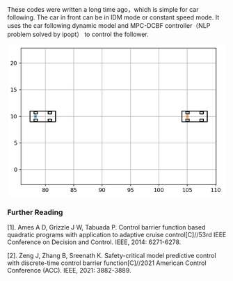 These codes were written a long time ago，which is simple for car following. The car in front can be in IDM mode or constant speed mode. It uses the car following dynamic model and MPC-DCBF controller（NLP problem solved by ipopt） to control the follower.



<div align=center><img width="500" height="350" src="https://github.com/YimingShu-teay/Car-Following/blob/main/fig/fig1.png"/></div>



### Further Reading

[1]. Ames A D, Grizzle J W, Tabuada P. Control barrier function based quadratic programs with application to adaptive cruise control[C]//53rd IEEE Conference on Decision and Control. IEEE, 2014: 6271-6278.

[2]. Zeng J, Zhang B, Sreenath K. Safety-critical model predictive control with discrete-time control barrier function[C]//2021 American Control Conference (ACC). IEEE, 2021: 3882-3889.